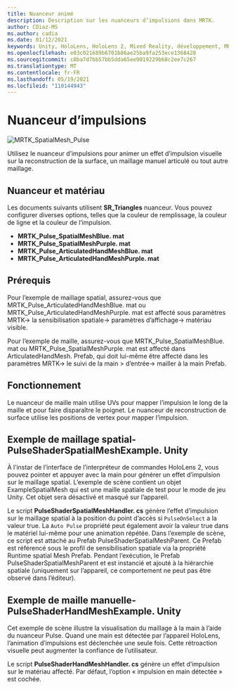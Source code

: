 ```yaml
---
title: Nuanceur animé
description: Description sur les nuanceurs d’impulsions dans MRTK.
author: CDiaz-MS
ms.author: cadia
ms.date: 01/12/2021
keywords: Unity, HoloLens, HoloLens 2, Mixed Reality, développement, MRTK
ms.openlocfilehash: e03c021689b6701b86ae25ba9fa253ece1368428
ms.sourcegitcommit: c0ba7d7bb57bb5dda65ee9019229b68c2ee7c267
ms.translationtype: MT
ms.contentlocale: fr-FR
ms.lasthandoff: 05/19/2021
ms.locfileid: "110144943"
---
```

# <a name="pulse-shader"></a>Nuanceur d’impulsions

![MRTK_SpatialMesh_Pulse](https://user-images.githubusercontent.com/13754172/68261851-3489e200-fff6-11e9-9f6c-5574a7dd8db7.gif)

Utilisez le nuanceur d’impulsions pour animer un effet d’impulsion visuelle sur la reconstruction de la surface, un maillage manuel articulé ou tout autre maillage.

## <a name="shader-and-material"></a>Nuanceur et matériau

Les documents suivants utilisent **SR_Triangles** nuanceur. Vous pouvez configurer diverses options, telles que la couleur de remplissage, la couleur de ligne et la couleur de l’impulsion.

- **MRTK_Pulse_SpatialMeshBlue. mat** 
- **MRTK_Pulse_SpatialMeshPurple. mat** 
- **MRTK_Pulse_ArticulatedHandMeshBlue. mat** 
- **MRTK_Pulse_ArticulatedHandMeshPurple. mat** 

## <a name="prerequisites"></a>Prérequis

Pour l’exemple de maillage spatial, assurez-vous que MRTK_Pulse_ArticulatedHandMeshBlue. mat ou MRTK_Pulse_ArticulatedHandMeshPurple. mat est affecté sous paramètres MRTK-> la sensibilisation spatiale-> paramètres d’affichage-> matériau visible.

Pour l’exemple de maille, assurez-vous que MRTK_Pulse_SpatialMeshBlue. mat ou MRTK_Pulse_SpatialMeshPurple. mat est affecté dans ArticulatedHandMesh. Prefab, qui doit lui-même être affecté dans les paramètres MRTK-> le suivi de la main > d’entrée-> mailler à la main Prefab.

## <a name="how-it-works"></a>Fonctionnement

Le nuanceur de maille main utilise UVs pour mapper l’impulsion le long de la maille et pour faire disparaître le poignet. Le nuanceur de reconstruction de surface utilise les positions de vertex pour mapper l’impulsion.

## <a name="spatial-mesh-example---pulseshaderspatialmeshexampleunity"></a>Exemple de maillage spatial-PulseShaderSpatialMeshExample. Unity

À l’instar de l’interface de l’interpréteur de commandes HoloLens 2, vous pouvez pointer et appuyer avec la main pour générer un effet d’impulsion sur le maillage spatial. L’exemple de scène contient un objet ExampleSpatialMesh qui est une maille spatiale de test pour le mode de jeu Unity. Cet objet sera désactivé et masqué sur l’appareil.

Le script **PulseShaderSpatialMeshHandler. cs** génère l’effet d’impulsion sur le maillage spatial à la position du point d’accès si `PulseOnSelect` a la valeur true. La  `Auto Pulse` propriété peut également avoir la valeur true dans le matériel lui-même pour une animation répétée.  Dans l’exemple de scène, ce script est attaché au Prefab PulseShaderSpatialMeshParent.  Ce Prefab est référencé sous le profil de sensibilisation spatiale via la propriété Runtime spatial Mesh Prefab. Pendant l’exécution, le Prefab PulseShaderSpatialMeshParent et est instancié et ajouté à la hiérarchie spatiale (uniquement sur l’appareil, ce comportement ne peut pas être observé dans l’éditeur).

## <a name="hand-mesh-example---pulseshaderhandmeshexampleunity"></a>Exemple de maille manuelle-PulseShaderHandMeshExample. Unity

Cet exemple de scène illustre la visualisation du maillage à la main à l’aide du nuanceur Pulse. Quand une main est détectée par l’appareil HoloLens, l’animation d’impulsions est déclenchée une seule fois. Cette rétroaction visuelle peut augmenter la confiance de l’utilisateur. 

Le script **PulseShaderHandMeshHandler. cs** génère un effet d’impulsion sur le matériau affecté. Par défaut, l’option « impulsion en main détectée » est cochée.
